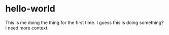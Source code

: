 # hello-world
This is me doing the thing for the first time.
I guess this is doing something?
I need more context.
